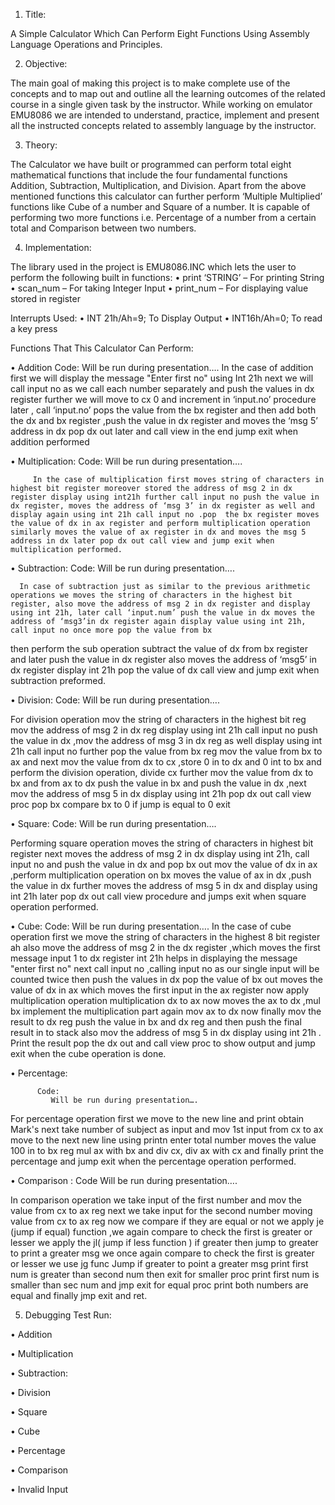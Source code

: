 
1.	Title:

A Simple Calculator Which Can Perform Eight Functions Using Assembly Language Operations and Principles.




2.	Objective:
   
The main goal of making this project is to make complete use of the concepts and to map out and outline all the learning outcomes of the related course in a single given task by the instructor. While working on emulator EMU8086 we are intended to understand, practice, implement and present all the instructed concepts related to assembly language by the instructor. 




3.	Theory:


The Calculator we have built or programmed can perform total eight mathematical functions that include the four fundamental functions Addition, Subtraction, Multiplication, and Division.
Apart from the above mentioned functions this calculator can further perform ‘Multiple Multiplied’ functions like Cube of a number and Square of a number. 
It is capable of performing two more functions i.e. Percentage of a number from a certain total and Comparison between two numbers.



4.	Implementation:
 
The library used in the project is EMU8086.INC which lets the user to perform the following built in functions:
•	print ‘STRING’ – For printing String
•	scan_num – For taking Integer Input
•	print_num – For displaying value stored in register



Interrupts Used:
•	INT 21h/Ah=9; To Display Output
•	INT16h/Ah=0; To read a key press

Functions That This Calculator Can Perform:

•	Addition
     Code:
       Will be run during presentation….
 In the case of addition first  we will display the message "Enter first no" using Int 21h next we will call input no as we  call each number separately and push the values in dx register further we will move to cx 0  and increment in ‘input.no’ procedure later , call ‘input.no’ pops the value from the bx register and then add both the dx and bx register ,push the value in dx register and moves the ‘msg 5’  address  in dx pop dx out later and call view in the end jump exit when addition performed

•	Multiplication:
Code:
             Will be run during presentation….

         In the case of multiplication first moves string of characters in highest bit register moreover stored the address of msg 2 in dx register display using int21h further call input no push the value in dx register, moves the address of ‘msg 3’ in dx register as well and display again using int 21h call input no .pop  the bx register moves the value of dx in ax register and perform multiplication operation similarly moves the value of ax register in dx and moves the msg 5 address in dx later pop dx out call view and jump exit when multiplication performed.

•	Subtraction:
 Code:
             Will be run during presentation….

      In case of subtraction just as similar to the previous arithmetic operations we moves the string of characters in the highest bit register, also move the address of msg 2 in dx register and display using int 21h, later call ‘input.num’ push the value in dx moves the address of ‘msg3’in dx register again display value using int 21h, call input no once more pop the value from bx
then perform the sub operation subtract the value of dx from bx register and later push the value in dx register also moves the address of ‘msg5’ in dx register display int 21h pop the value of dx call view and jump exit when subtraction preformed.




•	Division:
Code:
              Will be run during presentation….  

   For division operation mov the string of characters in the highest bit reg mov the address of msg 2 in dx reg display using int 21h call input no push the value in  dx ,mov the address of msg 3 in dx reg as well display using int 21h call input no  further pop the value from bx reg mov the value from bx to ax and next mov the value from dx to cx ,store 0 in to dx and 0 int to bx and perform the division operation, divide cx further mov the  value from  dx to bx and from ax to dx push the value  in bx and push the value in dx ,next mov the address of msg 5 in dx display using int 21h pop dx out call view proc pop bx compare bx to 0 if jump is equal to 0 exit

•	Square:
      Code:
             Will be run during presentation….

Performing square operation moves the string of characters in highest bit register next moves the address of msg 2 in dx display using int 21h, call input no and push the value in dx and pop bx out mov the value of dx in ax ,perform multiplication operation on bx moves the value of ax in dx ,push the value in dx further moves the address of msg 5 in dx and display using int 21h later pop dx out call view procedure and jumps exit  when square operation performed.


•	Cube:
       Code:
             Will be run during presentation….
In the case of cube operation first we move the string of characters in the highest 8 bit register ah also move the address of msg 2 in the dx register ,which moves the first message input 1 to dx register  int 21h helps in displaying the message "enter first no"  next call input no ,calling input no as our single input will be counted twice then push the values in dx pop the value of bx out moves the value of dx in ax which moves the first input in the ax register now apply multiplication operation multiplication dx to ax now moves the ax to dx ,mul bx implement the multiplication part again mov ax to dx now finally mov the result to dx reg push the value in bx and dx reg and then push the final result in to stack also mov the address of  msg 5 in dx display using int 21h . Print the result pop the dx out and call view proc to show output and jump exit when the cube operation is done.



•	Percentage:

          Code:
             Will be run during presentation….

For percentage operation first we move to the new line   and print obtain Mark's next take number of subject as input and mov 1st input from cx to ax move to the next new line using printn enter total number moves the value 100 in to bx reg mul ax with bx and div cx, div ax with cx and finally print the percentage and jump exit when the percentage operation performed.

•	Comparison :
Code
             Will be run during presentation….

In comparison operation  we take input of the first number and mov the value from cx to ax reg next we take input for the second number moving value from cx to ax reg now we compare if they are equal or not we apply je (jump if equal) function ,we again compare to check the first is greater or lesser we apply the jl( jump if less function ) if greater then jump to greater to print a greater msg we once again compare to check the first is greater or lesser we use jg func Jump if greater to point a greater msg print first num is greater than second num then exit for smaller proc print first num is smaller than sec num and jmp exit  for equal proc print both numbers are equal and finally jmp exit and ret.

5.	Debugging Test Run:

•	Addition

 






•	Multiplication

 

•	Subtraction:

 

•	Division

 

•	Square

 

•	Cube
 

•	Percentage
 
•	Comparison 
 

•	Invalid Input
 
